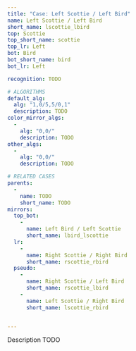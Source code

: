 ```yaml
---
title: "Case: Left Scottie / Left Bird"
name: Left Scottie / Left Bird
short_name: lscottie_lbird
top: Scottie
top_short_name: scottie
top_lr: Left
bot: Bird
bot_short_name: bird
bot_lr: Left

recognition: TODO

# ALGORITHMS
default_alg:
  alg: "1,0/5,5/0,1"
  description: TODO
color_mirror_algs:
  -
    alg: "0,0/"
    description: TODO
other_algs:
  -
    alg: "0,0/"
    description: TODO

# RELATED CASES
parents:
  -
    name: TODO
    short_name: TODO
mirrors:
  top_bot:
    -
      name: Left Bird / Left Scottie
      short_name: lbird_lscottie
  lr:
    -
      name: Right Scottie / Right Bird
      short_name: rscottie_rbird
  pseudo:
    -
      name: Right Scottie / Left Bird
      short_name: rscottie_lbird
    -
      name: Left Scottie / Right Bird
      short_name: lscottie_rbird


---
```


Description TODO

